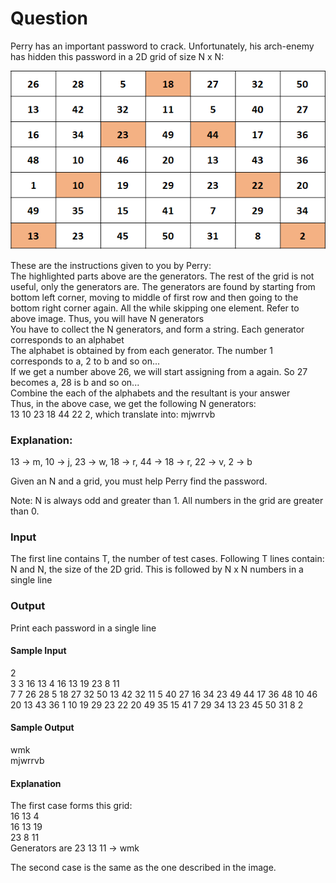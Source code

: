 # Question

Perry has an important password to crack. Unfortunately, his arch-enemy has hidden this password in a 2D grid of size N x N:

![Sample Table Image](sampleTable.png)

These are the instructions given to you by Perry:  
The highlighted parts above are the generators. The rest of the grid is not useful, only the generators are. The generators are found by starting from bottom left corner, moving to middle of first row and then going to the bottom right corner again. All the while skipping one element. Refer to above image.
Thus, you will have N generators  
You have to collect the N generators, and form a string. Each generator corresponds to an alphabet  
The alphabet is obtained by from each generator. The number 1 corresponds to a, 2 to b and so on...  
If we get a number above 26, we will start assigning from a again. So 27 becomes a, 28 is b and so on...  
Combine the each of the alphabets and the resultant is your answer  
Thus, in the above case, we get the following N generators:  
13 10 23 18 44 22 2, which translate into: mjwrrvb  

### Explanation:

13 -> m, 10 -> j, 23 -> w, 18 -> r, 44 -> 18 -> r,
22 -> v, 2 -> b

Given an N and a grid, you must help Perry find the password.

Note: N is always odd and greater than 1. All numbers in the grid are greater than 0.

### Input

The first line contains T, the number of test cases. Following T lines contain:  
N and N, the size of the 2D grid. This is followed by N x N  numbers in a single line

### Output

Print each password in a single line

#### Sample Input

2  
3 3 16 13 4 16 13 19 23 8 11  
7 7 26 28 5 18 27 32 50 13 42 32 11 5 40 27 16 34 23 49 44 17 36 48 10 46 20 13 43 36 1 10 19 29 23 22 20 49 35 15 41 7 29 34 13 23 45 50 31 8 2  

#### Sample Output

wmk  
mjwrrvb

#### Explanation

The first case forms this grid:  
16 13 4  
16 13 19  
23 8 11  
Generators are 23 13 11 -> wmk  

The second case is the same as the one described in the image.  
